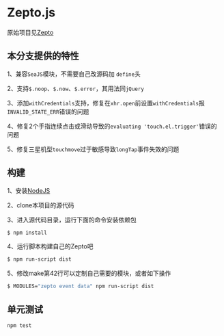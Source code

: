 # Zepto.js

原始项目见[Zepto](https://github.com/madrobby/zepto)

## 本分支提供的特性

1、兼容`SeaJS`模块，不需要自己改源码加 `define`头

2、支持`$.noop`、`$.now`、`$.error`，其用法同`jQuery`

3、添加`withCredentials`支持，修复在`xhr.open`前设置`withCredentials`报`INVALID_STATE_ERR`错误的问题

4、修复2个手指连续点击或滑动导致的`evaluating 'touch.el.trigger'`错误的问题

5、修复三星机型`touchmove`过于敏感导致`longTap`事件失效的问题

## 构建

1、安装[NodeJS](http://nodejs.org/)

2、clone本项目的源代码

3、进入源代码目录，运行下面的命令安装依赖包

~~~ sh
$ npm install
~~~

4、运行脚本构建自己的Zepto吧

~~~ sh
$ npm run-script dist
~~~

5、修改make第42行可以定制自己需要的模块，或者如下操作

~~~ sh
$ MODULES="zepto event data" npm run-script dist
~~~

## 单元测试

~~~ sh
npm test
~~~
